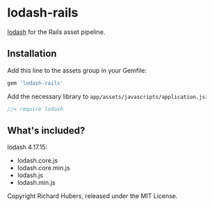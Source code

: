 # lodash-rails

[lodash](http://lodash.com/) for the Rails asset pipeline.

## Installation

Add this line to the assets group in your Gemfile:

```ruby
gem 'lodash-rails'
```

Add the necessary library to `app/assets/javascripts/application.js`:

```js
//= require lodash
```

## What's included?

lodash 4.17.15:

- lodash.core.js
- lodash.core.min.js
- lodash.js
- lodash.min.js

Copyright Richard Hubers, released under the MIT License.

